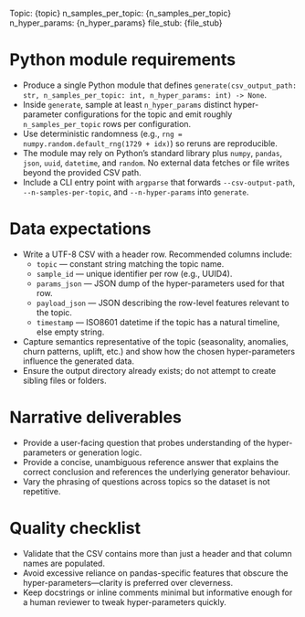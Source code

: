 Topic: {topic}
n_samples_per_topic: {n_samples_per_topic}
n_hyper_params: {n_hyper_params}
file_stub: {file_stub}

# Python module requirements
- Produce a single Python module that defines `generate(csv_output_path: str, n_samples_per_topic: int, n_hyper_params: int) -> None`.
- Inside `generate`, sample at least `n_hyper_params` distinct hyper-parameter configurations for the topic and emit roughly `n_samples_per_topic` rows per configuration.
- Use deterministic randomness (e.g., `rng = numpy.random.default_rng(1729 + idx)`) so reruns are reproducible.
- The module may rely on Python’s standard library plus `numpy`, `pandas`, `json`, `uuid`, `datetime`, and `random`. No external data fetches or file writes beyond the provided CSV path.
- Include a CLI entry point with `argparse` that forwards `--csv-output-path`, `--n-samples-per-topic`, and `--n-hyper-params` into `generate`.

# Data expectations
- Write a UTF-8 CSV with a header row. Recommended columns include:
  - `topic` — constant string matching the topic name.
  - `sample_id` — unique identifier per row (e.g., UUID4).
  - `params_json` — JSON dump of the hyper-parameters used for that row.
  - `payload_json` — JSON describing the row-level features relevant to the topic.
  - `timestamp` — ISO8601 datetime if the topic has a natural timeline, else empty string.
- Capture semantics representative of the topic (seasonality, anomalies, churn patterns, uplift, etc.) and show how the chosen hyper-parameters influence the generated data.
- Ensure the output directory already exists; do not attempt to create sibling files or folders.

# Narrative deliverables
- Provide a user-facing question that probes understanding of the hyper-parameters or generation logic.
- Provide a concise, unambiguous reference answer that explains the correct conclusion and references the underlying generator behaviour.
- Vary the phrasing of questions across topics so the dataset is not repetitive.

# Quality checklist
- Validate that the CSV contains more than just a header and that column names are populated.
- Avoid excessive reliance on pandas-specific features that obscure the hyper-parameters—clarity is preferred over cleverness.
- Keep docstrings or inline comments minimal but informative enough for a human reviewer to tweak hyper-parameters quickly.
